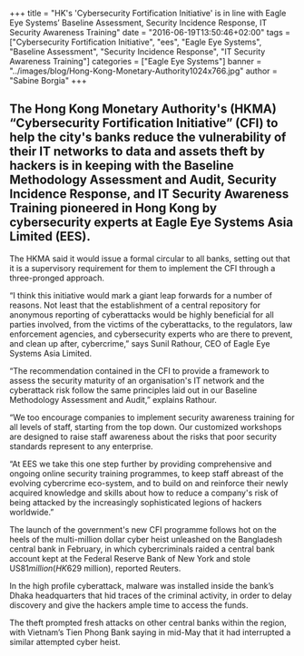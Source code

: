 +++
title = "HK's 'Cybersecurity Fortification Initiative' is in line with Eagle Eye Systems’ Baseline Assessment, Security Incidence Response, IT Security Awareness Training"
date = "2016-06-19T13:50:46+02:00"
tags = ["Cybersecurity Fortification Initiative", "ees", "Eagle Eye Systems", "Baseline Assessment", "Security Incidence Response", "IT Security Awareness Training"]
categories = ["Eagle Eye Systems"]
banner = "../images/blog/Hong-Kong-Monetary-Authority1024x766.jpg"
author = "Sabine Borgia"
+++

## The Hong Kong Monetary Authority's (HKMA) “Cybersecurity Fortification Initiative” (CFI) to help the city's banks reduce the vulnerability of their IT networks to data and assets theft by hackers is in keeping with the Baseline Methodology Assessment and Audit, Security Incidence Response, and IT Security Awareness Training pioneered in Hong Kong by cybersecurity experts at Eagle Eye Systems Asia Limited (EES).

<div id="fortification" class="full-width"></div>

The HKMA said it would issue a formal circular to all banks, setting out that it is a supervisory requirement for them to implement the CFI through a three-pronged approach.

“I think this initiative would mark a giant leap forwards for a number of reasons. Not least that the establishment of a central repository for anonymous reporting of cyberattacks would be highly beneficial for all parties involved, from the victims of the cyberattacks, to the regulators, law enforcement agencies, and cybersecurity experts who are there to prevent, and clean up after, cybercrime,” says Sunil Rathour, CEO of Eagle Eye Systems Asia Limited.

“The recommendation contained in the CFI to provide a framework to assess the security maturity of an organisation's IT network and the cyberattack risk follow the same principles laid out in our Baseline Methodology Assessment and Audit,” explains Rathour.

“We too encourage companies to implement security awareness training for all levels of staff, starting from the top down. Our customized workshops are designed to raise staff awareness about the risks that poor security standards represent to any enterprise.

“At EES we take this one step further by providing comprehensive and ongoing online security training programmes, to keep staff abreast of the evolving cybercrime eco-system, and to build on and reinforce their newly acquired knowledge and skills about how to reduce a company's risk of being attacked by the increasingly sophisticated legions of hackers worldwide.”

The launch of the government's new CFI programme follows hot on the heels of the multi-million dollar cyber heist unleashed on the Bangladesh central bank in February, in which cybercriminals raided a central bank account kept at the Federal Reserve Bank of New York and stole US$81 million (HK$629 million), reported Reuters.

In the high profile cyberattack, malware was installed inside the bank’s Dhaka headquarters that hid traces of the criminal activity, in order to delay discovery and give the hackers ample time to access the funds.

The theft prompted fresh attacks on other central banks within the region, with Vietnam’s Tien Phong Bank saying in mid-May that it had interrupted a similar attempted cyber heist.
